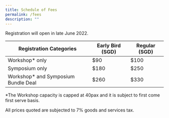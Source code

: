 ```yaml
---
title: Schedule of Fees
permalink: /fees
description: ""
---
```

Registration will open in late June 2022. 



| Registration Categories | Early Bird (SGD) | Regular (SGD) |
| -------- | -------- | -------- |
| Workshop* only     | $90     | $100     |
| Symposium only     | $180     | $250     |
| Workshop* and Symposium Bundle Deal     | $260     | $330     |

*The Workshop capacity is capped at 40pax and it is subject to first come first serve basis.

All prices quoted are subjected to 7% goods and services tax. 
